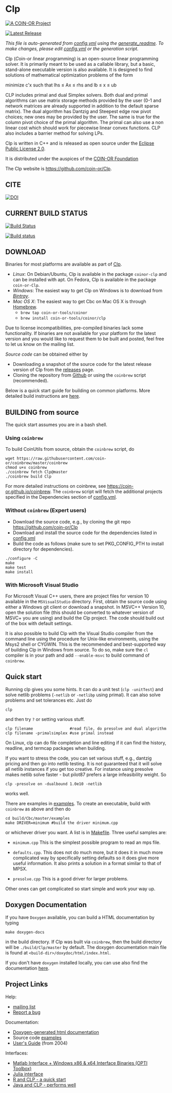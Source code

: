 # Clp

[![A COIN-OR Project](https://coin-or.github.io/coin-or-badge.png)](https://www.coin-or.org)

[![Latest Release](https://img.shields.io/github/v/release/coin-or/Clp?sort=semver)](https://github.com/coin-or/Clp/releases)

_This file is auto-generated from [config.yml](.coin-or/config.yml) using the 
[generate_readme](.coin-or/generate_readme).
To make changes, please edit [config.yml](.coin-or/config.yml) or the generation script._

Clp (*C*oin-or *l*inear *p*rogramming) is an open-source linear programming solver.
It is primarily meant to be used as a callable library, but a basic, stand-alone executable version is also available.
It is designed to find solutions of mathematical optimization problems of the form

minimize   c'x
such that  lhs &le; Ax &le; rhs
and        lb &le; x &le; ub


CLP includes primal and dual Simplex solvers.
Both dual and primal algorithms can use matrix storage methods provided by the user (0-1 and network matrices are already supported in addition to the default sparse matrix).
The dual algorithm has Dantzig and Steepest edge row pivot choices; new ones may be provided by the user.
The same is true for the column pivot choice of the primal algorithm.
The primal can also use a non linear cost which should work for piecewise linear convex functions.
CLP also includes a barrier method for solving LPs.


Clp is written in C++ and is released as open source under the [Eclipse Public License 2.0](http://www.opensource.org/licenses/eclipse-2.0).

It is distributed under the auspices of the [COIN-OR Foundation](https://www.coin-or.org)

The Clp website is https://github.com/coin-or/Clp.

## CITE

[![DOI](https://zenodo.org/badge/173496299.svg)](https://zenodo.org/badge/latestdoi/173496299)

## CURRENT BUILD STATUS

[![Build Status](https://travis-ci.org/coin-or/Clp.svg?branch=master)](https://travis-ci.org/coin-or/Clp)

[![Build status](https://ci.appveyor.com/api/projects/status/h3daf7woiig6n176/branch/master?svg=true)](https://ci.appveyor.com/project/tkralphs/clp-m0kud/branch/master)

## DOWNLOAD

Binaries for most platforms are available as part of [Clp](https://bintray.com/coin-or/download/Clp). 

 * *Linux*: On Debian/Ubuntu, Clp is available in the package `coinor-clp` and can be installed with apt. On Fedora, Clp is available in the package `coin-or-Clp`.
 * *Windows*: The easiest way to get Clp on Windows is to download from *[Bintray](https://bintray.com/coin-or/download/Clp)*.
 * *Mac OS X*: The easiest way to get Cbc on Mac OS X is through [Homebrew](https://brew.sh).
   * `brew tap coin-or-tools/coinor`
   * `brew install coin-or-tools/coinor/clp`

Due to license incompatibilities, pre-compiled binaries lack some functionality.
If binaries are not available for your platform for the latest version and you would like to request them to be built and posted, feel free to let us know on the mailing list.

*Source code* can be obtained either by

 * Downloading a snapshot of the source code for the latest release version of Clp from the
 [releases](https://github.com/coin-or/Clp/releases) page.
 * Cloning the repository from [Github](https://github.com/coin-or/Clp) or using the 
`coinbrew` script (recommended).  

Below is a quick start guide for building on common platforms. More detailed
build instructions are
[here](https://coin-or.github.io/user_introduction.html).

## BUILDING from source

The quick start assumes you are in a bash shell. 

### Using `coinbrew`

To build CoinUtils from source, obtain the `coinbrew` script, do
```
wget https://raw.githubusercontent.com/coin-or/coinbrew/master/coinbrew
chmod u+x coinbrew
./coinbrew fetch Clp@master
./coinbrew build Clp
```
For more detailed instructions on coinbrew, see https://coin-or.github.io/coinbrew.
The `coinbrew` script will fetch the additional projects specified in the Dependencies section of [config.yml](.coin-or/config.yml).

### Without `coinbrew` (Expert users)

 * Download the source code, e.g., by cloning the git repo https://github.com/coin-or/Clp
 * Download and install the source code for the dependencies listed in [config.yml](.coin-or/config.yml)
 * Build the code as follows (make sure to set PKG_CONFIG_PTH to install directory for dependencies).

```
./configure -C
make
make test
make install
```

### With Microsoft Visual Studio

For Microsoft Visual C++ users, there are project files for version 10
available in the `MSVisualStudio` directory. First, obtain the source code
using either a Windows git client or download a snapshot. In MSVC++ Version
10, open the solution file (this should be converted to whatever version of
MSVC+ you are using) and build the Clp project. The code should build out of
the box with default settings.

It is also possible to build Clp with the Visual Studio compiler from the
command line using the procedure for Unix-like environments, using the Msys2
shell or CYGWIN. This is the recommended and best-supported way of building
Clp in Windows from source. To do so, make sure the `cl` compiler is in your
path and add `--enable-msvc` to build command of `coinbrew`.  

## Quick start

Running clp gives you some hints.  It can do a unit test (`clp -unitTest`) and solve netlib 
problems (`-netlib` or `-netlibp` using primal).  It can also solve problems and set tolerances
etc.  Just do 
```
clp 
``` 
and then try `?` or setting various stuff.

```
clp filename                #read file, do presolve and dual algorithm
clp filename -primalsimplex #use primal instead
```
On Linux, clp can do file completion and line editing if it can find the 
history, readline, and termcap packages when building.

If you want to stress the code, you can set various stuff, e.g., dantzig pricing
and then go into netlib testing.  It is not guaranteed that it will solve all 
netlib instances if you get too creative.  For instance using presolve makes 
netlib solve faster - but pilot87 prefers a large infeasibility weight.  So
```
clp -presolve on -dualbound 1.0e10 -netlib
```
works well.

There are examples in [examples](examples).  To create an executable, build 
with `coinbrew` as above and then do
```
cd build/Cbc/master/examples
make DRIVER=minimum #build the driver minimum.cpp
```
or whichever driver you want.  A list is in [Makefile](Makefile.in).
Three useful samples are:

 * `minimum.cpp` This is the simplest possible program to read an mps file.

 * `defaults.cpp`.  This does not do much more, but it does it in much more 
complicated way by specifically setting defaults so it does give more
useful information.  It also prints a solution in a format similar to that
of MPSX.

 * `presolve.cpp`  This is a good driver for larger problems.

Other ones can get complicated so start simple and work your way up.

## Doxygen Documentation

If you have `Doxygen` available, you can build a HTML documentation by typing

`make doxygen-docs` 

in the build directory. If Clp was built via `coinbrew`, then the build
directory will be `./build/Clp/master` by default. The doxygen documentation main file
is found at `<build-dir>/doxydoc/html/index.html`.

If you don't have `doxygen` installed locally, you can use also find the
documentation [here](http://coin-or.github.io/Clp/Doxygen).

## Project Links

Help:
 * [mailing list](http://list.coin-or.org/mailman/listinfo/clp)
 * [Report a bug](https://github.com/coin-or/Clp/issues/new)
 
Documentation:
 * [Doxygen-generated html documentation](http://www.coin-or.org/Doxygen/Clp)
 * Source code [examples](examples/)
 * [User's Guide](https://coin-or.github.io/Clp) (from 2004)

Interfaces:
 * [Matlab Interface + Windows x86 & x64 Interface Binaries (OPTI Toolbox)](https://www.inverseproblem.co.nz/OPTI/)
 * [Julia interface](https://github.com/JuliaOpt/Clp.jl)
 * [R and CLP - a quick start](https://cran.r-project.org/web/packages/clpAPI/vignettes/clpAPI.pdf)
 * [Java and CLP - performs well](http://orinanobworld.blogspot.co.uk/2016/06/using-clp-with-java.html)

